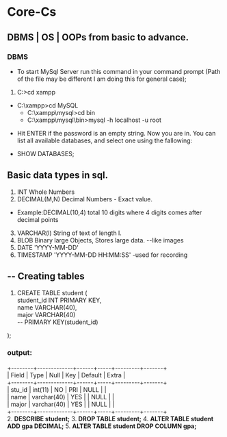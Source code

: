 # Core-Cs
## DBMS | OS | OOPs from basic to advance.



### DBMS

* To start MySql Server run this command in your command prompt (Path of the file may be different I am doing this for general case);

1. C:\>cd xampp
  - C:\xampp>cd MySQL 
    - C:\xampp\mysql>cd bin 
     - C:\xampp\mysql\bin>mysql -h localhost -u root
* Hit ENTER if the password is an empty string. Now you are in. You can list all available databases, and select one using the fallowing:

* SHOW DATABASES;


## Basic data types in sql.

1. INT              Whole Numbers
2. DECIMAL(M,N)     Decimal Numbers - Exact value. 
- Example:DECIMAL(10,4) total 10 digits where 4 digits comes after decimal points
3. VARCHAR(l)       String of text of length l.
4. BLOB             Binary large Objects, Stores large data. --like images
5. DATE             'YYYY-MM-DD'
6. TIMESTAMP         'YYYY-MM-DD  HH:MM:SS' -used for recording


## -- Creating tables
1.   CREATE TABLE student (  <br/>
     student_id INT PRIMARY KEY, <br/>
     name VARCHAR(40),<br/>
     major VARCHAR(40)<br/>
     -- PRIMARY KEY(student_id)<br/>

);

### output:
+--------+-------------+------+-----+---------+-------+<br/>
| Field  | Type        | Null | Key | Default | Extra |<br/>
+--------+-------------+------+-----+---------+-------+<br/>
| stu_id | int(11)     | NO   | PRI | NULL    |       |<br/>
| name   | varchar(40) | YES  |     | NULL    |       |<br/>
| major  | varchar(40) | YES  |     | NULL    |       |<br/>
+--------+-------------+------+-----+---------+-------+<br/>
2. **DESCRIBE student;**
3. **DROP TABLE student;**
4. **ALTER TABLE student ADD gpa DECIMAL;**
5. **ALTER TABLE student DROP COLUMN gpa;**
